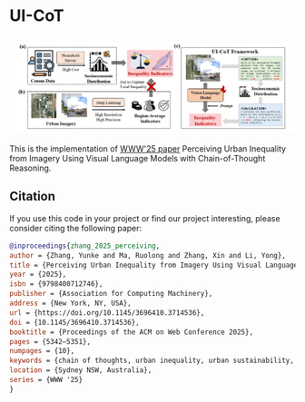 # UI-CoT
![Loading Overview](assets/Overview.png "Overview")
---
This is the implementation of [WWW'25 paper](https://dl.acm.org/doi/10.1145/3696410.3714536) Perceiving Urban Inequality from Imagery Using Visual Language Models with Chain-of-Thought Reasoning.

## Citation
If you use this code in your project or find our project interesting, please consider citing the following paper:
```bibtex
@inproceedings{zhang_2025_perceiving,
author = {Zhang, Yunke and Ma, Ruolong and Zhang, Xin and Li, Yong},
title = {Perceiving Urban Inequality from Imagery Using Visual Language Models with Chain-of-Thought Reasoning},
year = {2025},
isbn = {9798400712746},
publisher = {Association for Computing Machinery},
address = {New York, NY, USA},
url = {https://doi.org/10.1145/3696410.3714536},
doi = {10.1145/3696410.3714536},
booktitle = {Proceedings of the ACM on Web Conference 2025},
pages = {5342–5351},
numpages = {10},
keywords = {chain of thoughts, urban inequality, urban sustainability, vision language model},
location = {Sydney NSW, Australia},
series = {WWW '25}
}
```
